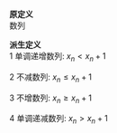 **原定义**  
数列  
  
**派生定义**  
1 单调递增数列: $x_n<x_n+1$  
  
2 不减数列: $x_n\leq x_n+1$  
  
3 不增数列: $x_n\geq x_n+1$  
  
4 单调递减数列: $x_n>x_n+1$  
